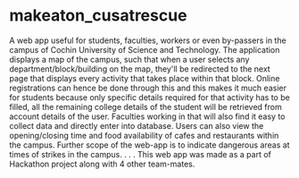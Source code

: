 # makeaton_cusatrescue
A web app useful for students, faculties, workers or even by-passers in the campus of Cochin University of Science and Technology. The application displays a map of the campus, such that when a user selects any department/block/building on the map, they'll be redirected to the next page that displays every activity that takes place within that block. Online registrations can hence be done through this and this makes it much easier for students because only specific details required for that activity has to be filled, all the remaining college details of the student will be retrieved from account details of the user. Faculties working in that will also find it easy to collect data and directly enter into database. Users can also view the opening/closing time and food availability of cafes and restaurants within the campus. Further scope of the web-app is to indicate dangerous areas at times of strikes in the campus.
.
.
.
This web app was made as a part of Hackathon project along with 4 other team-mates.
